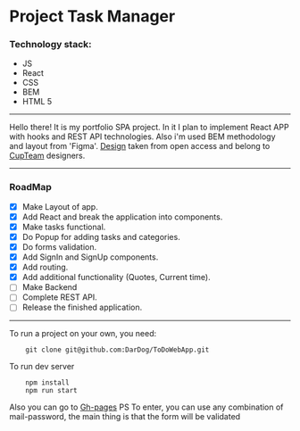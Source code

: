 # Project Task Manager

### Technology stack:
* JS 
* React
* CSS 
* BEM
* HTML 5

___

Hello there! 
It is my portfolio SPA project. In it I plan to implement React APP with hooks and REST API technologies. Also i'm used BEM methodology and layout from 'Figma'. 
[Design](https://www.figma.com/file/Ck9WI2lSqEK77YUkWkKXJK/SPA-TasksBook-Todos-Community) taken from open access and belong to [CupTeam](https://cupteam.space/) designers.

___

### RoadMap

- [x] Make Layout of app.
- [x] Add React and break the application into components.
- [x] Make tasks functional.
- [x] Do Popup for adding tasks and categories.
- [x] Do forms validation.
- [x] Add SignIn and SignUp components.
- [x] Add routing.
- [x] Add additional functionality (Quotes, Current time).
- [ ] Make Backend
- [ ] Complete REST API.
- [ ] Release the finished application.

___

To run a project on your own, you need:

        git clone git@github.com:DarDog/ToDoWebApp.git
        
To run dev server 

        npm install
        npm run start

Also you can go to [Gh-pages](https://DarDog.github.io/ToDoWebApp) 
PS To enter, you can use any combination of mail-password, the main thing is that the form will be validated
